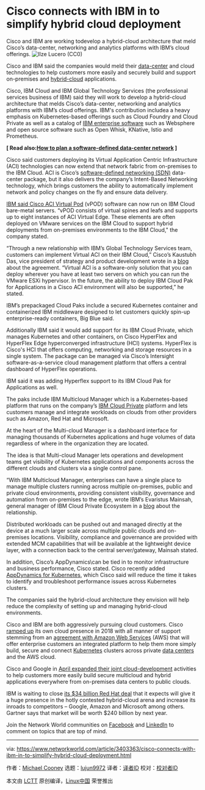 [#]: collector: (lujun9972)
[#]: translator: ( )
[#]: reviewer: ( )
[#]: publisher: ( )
[#]: url: ( )
[#]: subject: (Cisco connects with IBM in to simplify hybrid cloud deployment)
[#]: via: (https://www.networkworld.com/article/3403363/cisco-connects-with-ibm-in-to-simplify-hybrid-cloud-deployment.html)
[#]: author: (Michael Cooney https://www.networkworld.com/author/Michael-Cooney/)

Cisco connects with IBM in to simplify hybrid cloud deployment
======
Cisco and IBM are working todevelop a hybrid-cloud architecture that meld Cisco’s data-center, networking and analytics platforms with IBM’s cloud offerings.
![Ilze Lucero \(CC0\)][1]

Cisco and IBM said the companies would meld their [data-center][2] and cloud technologies to help customers more easily and securely build and support on-premises and [hybrid-cloud][3] applications.

Cisco, IBM Cloud and IBM Global Technology Services (the professional services business of IBM) said they will work to develop a hybrid-cloud architecture that melds Cisco’s data-center, networking and analytics platforms with IBM’s cloud offerings. IBM's contribution includea a heavy emphasis on Kubernetes-based offerings such as Cloud Foundry and Cloud Private as well as a catalog of [IBM enterprise software][4] such as Websphere and open source software such as Open Whisk, KNative, Istio and Prometheus.

**[ Read also:[How to plan a software-defined data-center network][5] ]**

Cisco said customers deploying its Virtual Application Centric Infrastructure (ACI) technologies can now extend that network fabric from on-premises to the IBM Cloud. ACI is Cisco’s [software-defined networking (SDN)][6] data-center package, but it also delivers the company’s Intent-Based Networking technology, which brings customers the ability to automatically implement network and policy changes on the fly and ensure data delivery.

[IBM said Cisco ACI Virtual Pod][7] (vPOD) software can now run on IBM Cloud bare-metal servers. “vPOD consists of virtual spines and leafs and supports up to eight instances of ACI Virtual Edge. These elements are often deployed on VMware services on the IBM Cloud to support hybrid deployments from on-premises environments to the IBM Cloud," the company stated.

“Through a new relationship with IBM’s Global Technology Services team, customers can implement Virtual ACI on their IBM Cloud,” Cisco’s Kaustubh Das, vice president of strategy and product development wrote in a [blog][8] about the agreement. “Virtual ACI is a software-only solution that you can deploy wherever you have at least two servers on which you can run the VMware ESXi hypervisor. In the future, the ability to deploy IBM Cloud Pak for Applications in a Cisco ACI environment will also be supported,” he stated.

IBM’s prepackaged Cloud Paks include a secured Kubernetes container and containerized IBM middleware designed to let customers quickly spin-up enterprise-ready containers, Big Blue said.

Additionally IBM said it would add support for its IBM Cloud Private, which manages Kubernetes and other containers, on Cisco HyperFlex and HyperFlex Edge hyperconverged infrastructure (HCI) systems. HyperFlex is Cisco's HCI that offers computing, networking and storage resources in a single system. The package can be managed via Cisco’s Intersight software-as-a-service cloud management platform that offers a central dashboard of HyperFlex operations.

IBM said it was adding Hyperflex support to its IBM Cloud Pak for Applications as well.

The paks include IBM Multicloud Manager which is a Kubernetes-based platform that runs on the company’s [IBM Cloud Private][9] platform and lets customers manage and integrate workloads on clouds from other providers such as Amazon, Red Hat and Microsoft.

At the heart of the Multi-cloud Manager is a dashboard interface for managing thousands of Kubernetes applications and huge volumes of data regardless of where in the organization they are located.

The idea is that Multi-cloud Manager lets operations and development teams get visibility of Kubernetes applications and components across the different clouds and clusters via a single control pane.

“With IBM Multicloud Manager, enterprises can have a single place to manage multiple clusters running across multiple on-premises, public and private cloud environments, providing consistent visibility, governance and automation from on-premises to the edge, wrote IBM’s Evaristus Mainsah, general manager of IBM Cloud Private Ecosystem in a [blog][7] about the relationship.

Distributed workloads can be pushed out and managed directly at the device at a much larger scale across multiple public clouds and on-premises locations. Visibility, compliance and governance are provided with extended MCM capabilities that will be available at the lightweight device layer, with a connection back to the central server/gateway, Mainsah stated.

In addition, Cisco’s AppDynamics\can be tied in to monitor infrastructure and business performance, Cisco stated. Cisco recently added [AppDynamics for Kubernetes][10], which Cisco said will reduce the time it takes to identify and troubleshoot performance issues across Kubernetes clusters.

The companies said the hybrid-cloud architecture they envision will help reduce the complexity of setting up and managing hybrid-cloud environments.

Cisco and IBM are both aggressively pursuing cloud customers. Cisco[ ramped up][11] its own cloud presence in 2018 with all manner of support stemming from an [agreement with Amazon Web Services][12] (AWS) that will offer enterprise customers an integrated platform to help them more simply build, secure and connect [Kubernetes][13] clusters across private [data centers][14] and the AWS cloud.

Cisco and Google in [April expanded their joint cloud-development][15] activities to help customers more easily build secure multicloud and hybrid applications everywhere from on-premises data centers to public clouds.

IBM is waiting to close [its $34 billion Red Hat deal][16] that it expects will give it a huge presence in the hotly contested hybrid-cloud arena and increase its inroads to competitors – Google, Amazon and Microsoft among others. Gartner says that market will be worth $240 billion by next year.

Join the Network World communities on [Facebook][17] and [LinkedIn][18] to comment on topics that are top of mind.

--------------------------------------------------------------------------------

via: https://www.networkworld.com/article/3403363/cisco-connects-with-ibm-in-to-simplify-hybrid-cloud-deployment.html

作者：[Michael Cooney][a]
选题：[lujun9972][b]
译者：[译者ID](https://github.com/译者ID)
校对：[校对者ID](https://github.com/校对者ID)

本文由 [LCTT](https://github.com/LCTT/TranslateProject) 原创编译，[Linux中国](https://linux.cn/) 荣誉推出

[a]: https://www.networkworld.com/author/Michael-Cooney/
[b]: https://github.com/lujun9972
[1]: https://images.idgesg.net/images/article/2018/03/cubes_blocks_squares_containers_ilze_lucero_cc0_via_unsplash_1200x800-100752172-large.jpg
[2]: https://www.networkworld.com/article/3223692/what-is-a-data-centerhow-its-changed-and-what-you-need-to-know.html
[3]: https://www.networkworld.com/article/3233132/what-is-hybrid-cloud-computing.html
[4]: https://www.networkworld.com/article/3340043/ibm-marries-on-premises-private-and-public-cloud-data.html
[5]: https://www.networkworld.com/article/3284352/data-center/how-to-plan-a-software-defined-data-center-network.html
[6]: https://www.networkworld.com/article/3209131/what-sdn-is-and-where-its-going.html
[7]: https://www.ibm.com/blogs/cloud-computing/2019/06/18/ibm-cisco-collaborating-hybrid-cloud-modern-enterprise/
[8]: https://blogs.cisco.com/datacenter/cisco-and-ibm-cloud-announce-hybrid-cloud-partnership
[9]: https://www.ibm.com/cloud/private
[10]: https://blog.appdynamics.com/product/kubernetes-monitoring-with-appdynamics/
[11]: https://www.networkworld.com/article/3322937/lan-wan/what-will-be-hot-for-cisco-in-2019.html?nsdr=true
[12]: https://www.networkworld.com/article/3319782/cloud-computing/cisco-aws-marriage-simplifies-hybrid-cloud-app-development.html?nsdr=true
[13]: https://www.networkworld.com/article/3269848/cloud-computing/cisco-embraces-kubernetes-pushing-container-software-into-mainstream.html
[14]: https://www.networkworld.com/article/3223692/data-center/what-is-a-data-centerhow-its-changed-and-what-you-need-to-know.html
[15]: https://www.networkworld.com/article/3388218/cisco-google-reenergize-multicloudhybrid-cloud-joint-development.html
[16]: https://www.networkworld.com/article/3316960/ibm-says-buying-red-hat-makes-it-the-biggest-in-hybrid-cloud.html
[17]: https://www.facebook.com/NetworkWorld/
[18]: https://www.linkedin.com/company/network-world
